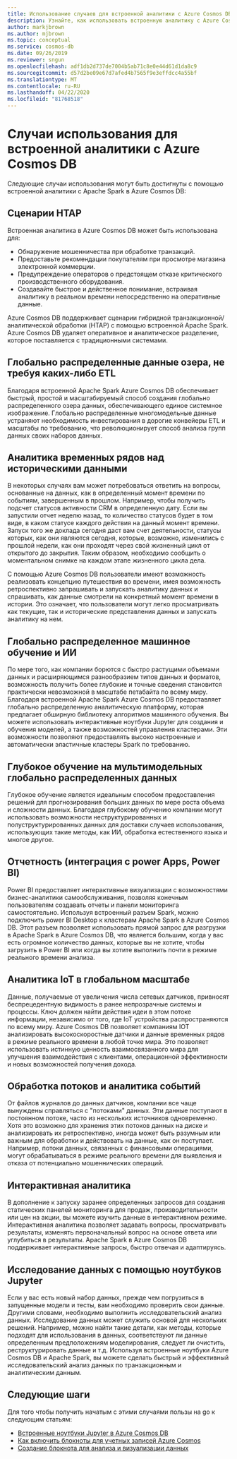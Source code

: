 ```yaml
---
title: Использование случаев для встроенной аналитики с Azure Cosmos DB.
description: Узнайте, как использовать встроенную аналитику с Azure Cosmos DB в различных случаях использования.
author: markjbrown
ms.author: mjbrown
ms.topic: conceptual
ms.service: cosmos-db
ms.date: 09/26/2019
ms.reviewer: sngun
ms.openlocfilehash: adf1db2d737de7004b5ab71c8e0e44d61d1da8c9
ms.sourcegitcommit: d57d2be09e67d7afed4b7565f9e3effdcc4a55bf
ms.translationtype: MT
ms.contentlocale: ru-RU
ms.lasthandoff: 04/22/2020
ms.locfileid: "81768518"
---
```

# <a name="use-cases-for-built-in-analytics-with-azure-cosmos-db"></a>Случаи использования для встроенной аналитики с Azure Cosmos DB

Следующие случаи использования могут быть достигнуты с помощью встроенной аналитики с Apache Spark в Azure Cosmos DB:

## <a name="htap-scenarios"></a>Сценарии HTAP

Встроенная аналитика в Azure Cosmos DB может быть использована для:

* Обнаружение мошенничества при обработке транзакций.
* Предоставьте рекомендации покупателям при просмотре магазина электронной коммерции.
* Предупреждение операторов о предстоящем отказе критического производственного оборудования.
* Создавайте быстрое и действенное понимание, встраивая аналитику в реальном времени непосредственно на оперативные данные.

Azure Cosmos DB поддерживает сценарии гибридной транзакционной/аналитической обработки (HTAP) с помощью встроенной Apache Spark. Azure Cosmos DB удаляет оперативное и аналитическое разделение, которое поставляется с традиционными системами.

## <a name="globally-distributed-data-lake-without-requiring-any-etl"></a>Глобально распределенные данные озера, не требуя каких-либо ETL

Благодаря встроенной Apache Spark Azure Cosmos DB обеспечивает быстрый, простой и масштабируемый способ создания глобально распределенного озера данных, обеспечивающего единое системное изображение. Глобально распределенные многомодельные данные устраняют необходимость инвестирования в дорогие конвейеры ETL и масштабы по требованию, что революционирует способ анализа групп данных своих наборов данных.

## <a name="time-series-analytics-over-historic-data"></a>Аналитика временных рядов над историческими данными

В некоторых случаях вам может потребоваться ответить на вопросы, основанные на данных, как в определенный момент времени по событиям, завершенным в прошлом. Например, чтобы получить подсчет статусов активности CRM в определенную дату. Если вы запустили отчет неделю назад, то количество статусов будет в том виде, в каком статусе каждого действия на данный момент времени. Запуск того же доклада сегодня даст вам счет деятельности, статусы которых, как они являются сегодня, которые, возможно, изменились с прошлой недели, как они проходят через свой жизненный цикл от открытого до закрытия. Таким образом, необходимо сообщить о моментальном снимке на каждом этапе жизненного цикла дела.

С помощью Azure Cosmos DB пользователи имеют возможность реализовать концепцию путешествия во времени, имея возможность ретроспективно запрашивать и запускать аналитику данных и спрашивать, как данные смотрели на конкретный момент времени в истории. Это означает, что пользователи могут легко просматривать как текущие, так и исторические представления данных и запускать аналитику на нем.

## <a name="globally-distributed-machine-learning-and-ai"></a>Глобально распределенное машинное обучение и ИИ

По мере того, как компании борются с быстро растущими объемами данных и расширяющимся разнообразием типов данных и форматов, возможность получить более глубокие и точные сведения становится практически невозможной в масштабе петабайта по всему миру. Благодаря встроенной Apache Spark Azure Cosmos DB предоставляет глобально распределенную аналитическую платформу, которая предлагает обширную библиотеку алгоритмов машинного обучения. Вы можете использовать интерактивные ноутбуки Jupyter для создания и обучения моделей, а также возможностей управления кластерами. Эти возможности позволяют предоставлять высоко настроенные и автоматически эластичные кластеры Spark по требованию.

## <a name="deep-learning-on-multi-model-globally-distributed-data"></a>Глубокое обучение на мультимодельных глобально распределенных данных

Глубокое обучение является идеальным способом предоставления решений для прогнозирования больших данных по мере роста объема и сложности данных. Благодаря глубокому обучению компании могут использовать возможности неструктурированных и полуструктурированных данных для доставки случаев использования, использующих такие методы, как ИИ, обработка естественного языка и многое другое.

## <a name="reporting-integrating-with-power-apps-power-bi"></a>Отчетность (интеграция с power Apps, Power BI)

Power BI предоставляет интерактивные визуализации с возможностями бизнес-аналитики самообслуживания, позволяя конечным пользователям создавать отчеты и панели мониторинга самостоятельно. Используя встроенный разъем Spark, можно подключить power BI Desktop к кластерам Apache Spark в Azure Cosmos DB. Этот разъем позволяет использовать прямой запрос для разгрузки в Apache Spark в Azure Cosmos DB, что является большим, когда у вас есть огромное количество данных, которые вы не хотите, чтобы загрузить в Power BI или когда вы хотите выполнить почти в режиме реального времени анализа.

## <a name="iot-analytics-at-global-scale"></a>Аналитика IoT в глобальном масштабе

Данные, получаемые от увеличения числа сетевых датчиков, привносят беспрецедентную видимость в ранее непрозрачные системы и процессы. Ключ должен найти действия идеи в этом потоке информации, независимо от того, где IoT устройства распространяются по всему миру. Azure Cosmos DB позволяет компаниям IOT анализировать высокоскоростные датчики и данные временных рядов в режиме реального времени в любой точке мира. Это позволяет использовать истинную ценность взаимосвязанного мира для улучшения взаимодействия с клиентами, операционной эффективности и новых возможностей получения дохода.

## <a name="stream-processing-and-event-analytics"></a>Обработка потоков и аналитика событий 

От файлов журналов до данных датчиков, компании все чаще вынуждены справляться с "потоками" данных. Эти данные поступают в постоянном потоке, часто из нескольких источников одновременно. Хотя это возможно для хранения этих потоков данных на диске и анализировать их ретроспективно, иногда может быть разумным или важным для обработки и действовать на данные, как он поступает. Например, потоки данных, связанных с финансовыми операциями, могут обрабатываться в режиме реального времени для выявления и отказа от потенциально мошеннических операций.

## <a name="interactive-analytics"></a>Интерактивная аналитика

В дополнение к запуску заранее определенных запросов для создания статических панелей мониторинга для продаж, производительности или цен на акции, вы можете изучить данные в интерактивном режиме. Интерактивная аналитика позволяет задавать вопросы, просматривать результаты, изменять первоначальный вопрос на основе ответа или углубиться в результаты. Apache Spark в Azure Cosmos DB поддерживает интерактивные запросы, быстро отвечая и адаптируясь.

## <a name="data-exploration-using-jupyter-notebooks"></a>Исследование данных с помощью ноутбуков Jupyter

Если у вас есть новый набор данных, прежде чем погрузиться в запущенные модели и тесты, вам необходимо проверить свои данные. Другими словами, необходимо выполнить исследовательский анализ данных. Исследование данных может служить основой для нескольких решений. Например, можно найти такие детали, как методы, которые подходят для использования в данных, соответствуют ли данные определенным предположениям моделирования, следует ли очистить, реструктурировать данные и т.д. Используя встроенные ноутбуки Azure Cosmos DB и Apache Spark, вы можете сделать быстрый и эффективный исследовательский анализ данных по транзакционным и аналитическим данным.

## <a name="next-steps"></a>Следующие шаги

Для того чтобы получить начатым с этими случаями пользы на go к следующим статьям:

* [Встроенные ноутбуки Jupyter в Azure Cosmos DB](cosmosdb-jupyter-notebooks.md)
* [Как включить блокноты для учетных записей Azure Cosmos](enable-notebooks.md)
* [Создание блокнота для анализа и визуализации данных](create-notebook-visualize-data.md)